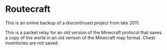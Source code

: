 # Routecraft

This is an online backup of a discontinued project from late 2011.

This is a packet relay for an old version of the Minecraft protocol that saves a copy of the world in an old verison of the Minecraft map format.
Chest inventories are not saved.
